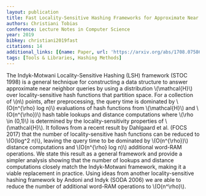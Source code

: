 ```yaml
---
layout: publication
title: Fast Locality-Sensitive Hashing Frameworks for Approximate Near Neighbor Search
authors: Christiani Tobias
conference: Lecture Notes in Computer Science
year: 2019
bibkey: christiani2019fast
citations: 14
additional_links: [{name: Paper, url: 'https://arxiv.org/abs/1708.07586'}]
tags: [Tools & Libraries, Hashing Methods]
---
```

The Indyk-Motwani Locality-Sensitive Hashing (LSH) framework (STOC 1998) is a
general technique for constructing a data structure to answer approximate near
neighbor queries by using a distribution \\(\mathcal\{H\}\\) over locality-sensitive
hash functions that partition space. For a collection of \\(n\\) points, after
preprocessing, the query time is dominated by \\(O(n^\{\rho\} log n)\\) evaluations
of hash functions from \\(\mathcal\{H\}\\) and \\(O(n^\{\rho\})\\) hash table lookups and
distance computations where \\(\rho \in (0,1)\\) is determined by the
locality-sensitivity properties of \\(\mathcal\{H\}\\). It follows from a recent
result by Dahlgaard et al. (FOCS 2017) that the number of locality-sensitive
hash functions can be reduced to \\(O(log^2 n)\\), leaving the query time to be
dominated by \\(O(n^\{\rho\})\\) distance computations and \\(O(n^\{\rho\} log n)\\)
additional word-RAM operations. We state this result as a general framework and
provide a simpler analysis showing that the number of lookups and distance
computations closely match the Indyk-Motwani framework, making it a viable
replacement in practice. Using ideas from another locality-sensitive hashing
framework by Andoni and Indyk (SODA 2006) we are able to reduce the number of
additional word-RAM operations to \\(O(n^\rho)\\).